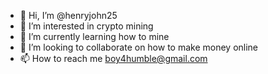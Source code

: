 - 👋 Hi, I’m @henryjohn25
- 👀 I’m interested in crypto mining
- 🌱 I’m currently learning how to mine
- 💞️ I’m looking to collaborate on how to make money online
- 📫 How to reach me boy4humble@gmail.com

<!---
henryjohn25/henryjohn25 is a ✨ special ✨ repository because its `README.md` (this file) appears on your GitHub profile.
You can click the Preview link to take a look at your changes.
--->
